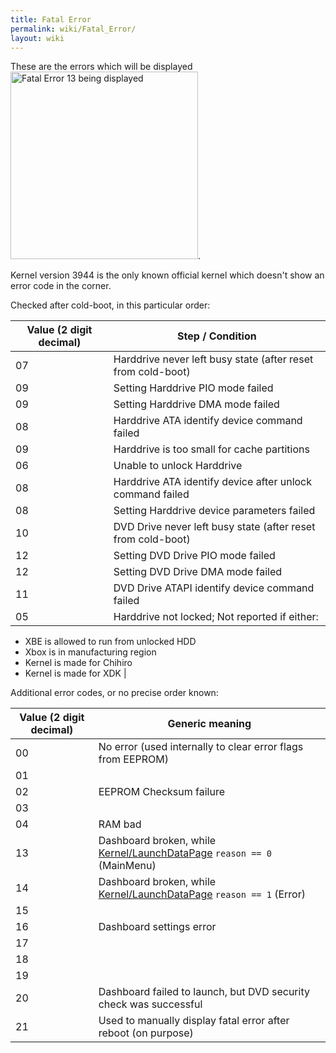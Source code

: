 ```yaml
---
title: Fatal Error
permalink: wiki/Fatal_Error/
layout: wiki
---
```


These are the errors which will be displayed
<img src="Fatal_Error_13.png" title="fig:Fatal Error 13 being displayed" alt="Fatal Error 13 being displayed" width="300" />.

Kernel version 3944 is the only known official kernel which doesn't show
an error code in the corner.

Checked after cold-boot, in this particular order:

| Value (2 digit decimal) | Step / Condition                                             |
|-------------------------|--------------------------------------------------------------|
| 07                      | Harddrive never left busy state (after reset from cold-boot) |
| 09                      | Setting Harddrive PIO mode failed                            |
| 09                      | Setting Harddrive DMA mode failed                            |
| 08                      | Harddrive ATA identify device command failed                 |
| 09                      | Harddrive is too small for cache partitions                  |
| 06                      | Unable to unlock Harddrive                                   |
| 08                      | Harddrive ATA identify device after unlock command failed    |
| 08                      | Setting Harddrive device parameters failed                   |
| 10                      | DVD Drive never left busy state (after reset from cold-boot) |
| 12                      | Setting DVD Drive PIO mode failed                            |
| 12                      | Setting DVD Drive DMA mode failed                            |
| 11                      | DVD Drive ATAPI identify device command failed               |
| 05                      | Harddrive not locked; Not reported if either:                
                                                                
  -   XBE is allowed to run from unlocked HDD                   
  -   Xbox is in manufacturing region                           
  -   Kernel is made for Chihiro                                
  -   Kernel is made for XDK                                    |

Additional error codes, or no precise order known:

| Value (2 digit decimal) | Generic meaning                                                                                            |
|-------------------------|------------------------------------------------------------------------------------------------------------|
| 00                      | No error (used internally to clear error flags from EEPROM)                                                |
| 01                      |                                                                                                            |
| 02                      | EEPROM Checksum failure                                                                                    |
| 03                      |                                                                                                            |
| 04                      | RAM bad                                                                                                    |
| 13                      | Dashboard broken, while [Kernel/LaunchDataPage](/wiki/Kernel/LaunchDataPage "wikilink") `reason == 0` (MainMenu) |
| 14                      | Dashboard broken, while [Kernel/LaunchDataPage](/wiki/Kernel/LaunchDataPage "wikilink") `reason == 1` (Error)    |
| 15                      |                                                                                                            |
| 16                      | Dashboard settings error                                                                                   |
| 17                      |                                                                                                            |
| 18                      |                                                                                                            |
| 19                      |                                                                                                            |
| 20                      | Dashboard failed to launch, but DVD security check was successful                                          |
| 21                      | Used to manually display fatal error after reboot (on purpose)                                             |


